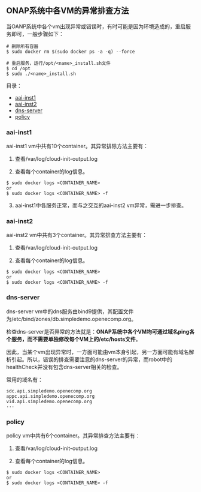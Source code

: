 ## ONAP系统中各VM的异常排查方法

当OANP系统中各个vm出现异常或错误时，有时可能是因为环境造成的，重启服务即可，一般步骤如下：

```
# 删除所有容器
$ sudo docker rm $(sudo docker ps -a -q) --force

# 重启服务，运行/opt/<name>_install.sh文件
$ cd /opt
$ sudo ./<name>_install.sh
```

目录：

  * [aai-inst1](#aai-inst1)
  * [aai-inst2](#aai-inst2)
  * [dns-server](#dns-server)
  * [policy](#policy)

### aai-inst1

  aai-inst1 vm中共有10个container。其异常排除方法主要有：

  1. 查看/var/log/cloud-init-output.log

  2. 查看每个container的log信息。

  ```
  $ sudo docker logs <CONTAINER_NAME>
  or
  $ sudo docker logs <CONTAINER_NAME> -f
  ```

  3. aai-inst1中各服务正常，而与之交互的aai-inst2 vm异常，需进一步排查。

### aai-inst2

  aai-inst2 vm中共有3个container。其异常排查方法主要有：

  1. 查看/var/log/cloud-init-output.log

  2. 查看每个container的log信息。

  ```
  $ sudo docker logs <CONTAINER_NAME>
  or
  $ sudo docker logs <CONTAINER_NAME> -f
  ```

### dns-server

  dns-server vm中的dns服务由bind9提供，其配置文件为/etc/bind/zones/db.simpledemo.openecomp.org。

  检查dns-server是否异常的方法就是：**ONAP系统中各个VM均可通过域名ping各个服务，而不需要单独修改每个VM上的/etc/hosts文件**。

  因此，当某个vm出现异常时，一方面可能由vm本身引起，另一方面可能有域名解析引起。所以，错误的排查需要注意的dns-server的异常，而robot中的healthCheck并没有包含dns-server相关的检查。

  常用的域名有：

  ```
  sdc.api.simpledemo.openecomp.org
  appc.api.simpledemo.openecomp.org
  vid.api.simpledemo.openecomp.org
  ···
  ```

### policy

  policy vm中共有6个container。其异常排查方法主要有：

  1. 查看/var/log/cloud-init-output.log

  2. 查看每个container的log信息。

  ```
  $ sudo docker logs <CONTAINER_NAME>
  or
  $ sudo docker logs <CONTAINER_NAME> -f
  ```
